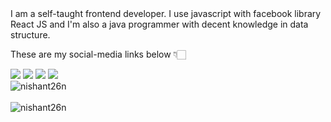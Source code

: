 <div>
  I am a self-taught frontend developer. I use javascript with facebook library React JS and I'm also a java programmer with decent knowledge in data structure.
</div>
<p>These are my social-media links below 👇🏻</p>
<a href="https://www.linkedin.com/in/nishant-rajpoot-779480193/" target="_blank"><img src="https://img.icons8.com/color/48/000000/linkedin.png"/></a>
<a href="https://www.instagram.com/nishant_26n/" target="_blank"><img src="https://img.icons8.com/fluency/48/000000/instagram-new.png"/></a>
<a href="https://twitter.com/Nishant71934728" target="_blank"><img src="https://img.icons8.com/fluency/48/000000/twitter.png"/></a>
<a href="mailto:rajpootnishant7@gmail.com" target="_blank"><img src="https://img.icons8.com/fluency/48/000000/email.png"/></a>
<br>
<div>
<img src="https://github-readme-stats.vercel.app/api?username=nishant26n&show_icons=true&count_private=true" alt="nishant26n"/>
</div>
<br>
<div><img align="center" src="https://github-readme-stats.vercel.app/api/top-langs/?username=nishant26n&layout=compact&hide=html" alt="nishant26n"/></div>
